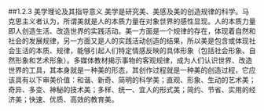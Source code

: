 ##1.2.3  美学理论及其指导意义
美学是研究美、美感及美的创造规律的科学。马克思主义者认为，所谓美就是人的本质力量在对象世界的感性显现。人的本质力量即人创造生活、改造世界的实践活动。美一方面是一个规律的存在，体现着自然和社会的发展规律，另一方面又是人的实践活动创造的结果，所以美是包含或体现社会生活的本质、规律，能够引起人们特定情感反映的具体形象（包括社会形象、自然形象和艺术形象）。多媒体教材揭示事物的客观规律，成为人们认识世界、改造世界的工具，其本身就是一种美的形态，其创作过程就是一种美的创造过程，它应该具有以下审美价值：和谐、新奇、简明的科学美；直观、形象、生动的艺术美；奇异、多变、神秘的技术美；多样、统一、宜人的形式美；简约、节省、实用的经济美；快速、优质、高效的教育美。
